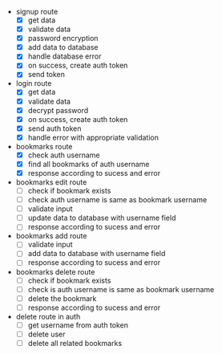 * signup route
  * [x] get data
  * [x] validate data
  * [x] password encryption
  * [x] add data to database
  * [x] handle database error
  * [x] on success, create auth token
  * [x] send token

* login route
  * [x] get data
  * [x] validate data
  * [x] decrypt password
  * [x] on success, create auth token
  * [x] send auth token
  * [x] handle error with appropriate validation

* bookmarks route
  * [x] check auth username
  * [x] find all bookmarks of auth username
  * [x] response according to sucess and error

* bookmarks edit route
  * [ ] check if bookmark exists
  * [ ] check auth username is same as bookmark username
  * [ ] validate input
  * [ ] update data to database with username field
  * [ ] response according to sucess and error

* bookmarks add route
  * [ ] validate input
  * [ ] add data to database with username field
  * [ ] response according to sucess and error

* bookmarks delete route
  * [ ] check if bookmark exists
  * [ ] check is auth username is same as bookmark username
  * [ ] delete the bookmark
  * [ ] response according to sucess and error

* delete route in auth
  * [ ] get username from auth token
  * [ ] delete user
  * [ ] delete all related bookmarks